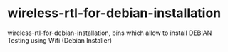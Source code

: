 # wireless-rtl-for-debian-installation
wireless-rtl-for-debian-installation, bins which allow to install DEBIAN Testing using Wifi (Debian Installer)
